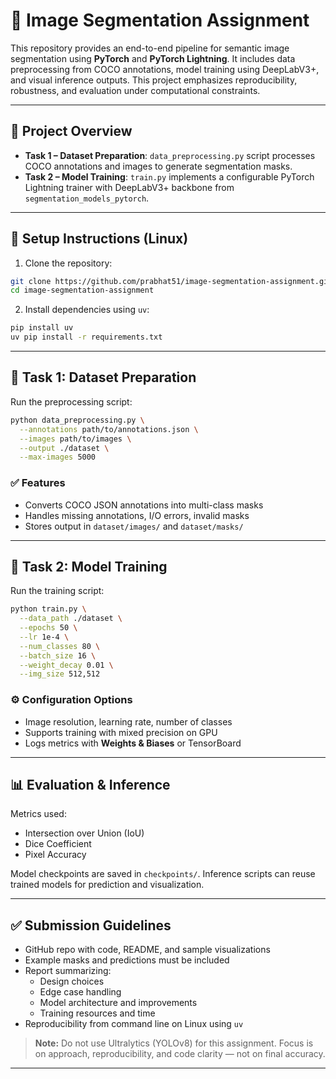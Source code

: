 # 🧠 Image Segmentation Assignment

This repository provides an end-to-end pipeline for semantic image segmentation using **PyTorch** and **PyTorch Lightning**. It includes data preprocessing from COCO annotations, model training using DeepLabV3+, and visual inference outputs. This project emphasizes reproducibility, robustness, and evaluation under computational constraints.

---

## 📌 Project Overview

- **Task 1 – Dataset Preparation**: `data_preprocessing.py` script processes COCO annotations and images to generate segmentation masks.
- **Task 2 – Model Training**: `train.py` implements a configurable PyTorch Lightning trainer with DeepLabV3+ backbone from `segmentation_models_pytorch`.

---

## 🧰 Setup Instructions (Linux)

1. Clone the repository:
```bash
git clone https://github.com/prabhat51/image-segmentation-assignment.git
cd image-segmentation-assignment
```

2. Install dependencies using `uv`:
```bash
pip install uv
uv pip install -r requirements.txt
```

---

## 🧪 Task 1: Dataset Preparation

Run the preprocessing script:

```bash
python data_preprocessing.py \
  --annotations path/to/annotations.json \
  --images path/to/images \
  --output ./dataset \
  --max-images 5000
```

### ✅ Features
- Converts COCO JSON annotations into multi-class masks
- Handles missing annotations, I/O errors, invalid masks
- Stores output in `dataset/images/` and `dataset/masks/`

---

## 🧠 Task 2: Model Training

Run the training script:

```bash
python train.py \
  --data_path ./dataset \
  --epochs 50 \
  --lr 1e-4 \
  --num_classes 80 \
  --batch_size 16 \
  --weight_decay 0.01 \
  --img_size 512,512
```

### ⚙️ Configuration Options
- Image resolution, learning rate, number of classes
- Supports training with mixed precision on GPU
- Logs metrics with **Weights & Biases** or TensorBoard

---

## 📊 Evaluation & Inference

Metrics used:
- Intersection over Union (IoU)
- Dice Coefficient
- Pixel Accuracy

Model checkpoints are saved in `checkpoints/`. Inference scripts can reuse trained models for prediction and visualization.


---

## ✅ Submission Guidelines

- GitHub repo with code, README, and sample visualizations
- Example masks and predictions must be included
- Report summarizing:
  - Design choices
  - Edge case handling
  - Model architecture and improvements
  - Training resources and time
- Reproducibility from command line on Linux using `uv`


> **Note:** Do not use Ultralytics (YOLOv8) for this assignment. Focus is on approach, reproducibility, and code clarity — not on final accuracy.

---

